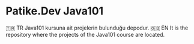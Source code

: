 # Patike.Dev Java101 
🇹🇷 TR
Java101 kursuna ait projelerin bulunduğu depodur.
🇬🇧 EN
It is the repository where the projects of the Java101 course are located.
